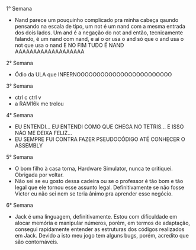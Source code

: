 1° Semana

- Nand parece um pouquinho complicado pra minha cabeça qaundo pensando na escala de tipo, um not é um nand com a mesma entrada dos dois lados. Um and é a negação do not and então, tecnicamente falando, é um nand com nand, e aí o or usa o and só que o and usa o not que usa o nand E NO FIM TUDO É NAND AAAAAAAAAAAAAAAAAAA

2° Semana

- Ódio da ULA que INFERNOOOOOOOOOOOOOOOOOOOOOOOO

3° Semana 

- ctrl c ctrl v
- a RAM16k me trolou

4° Semana

- EU ENTENDI... EU ENTENDI COMO QUE CHEGA NO TETRIS... E ISSO NÃO ME DEIXA FELIZ...
- EU SEMPRE FUI CONTRA FAZER PSEUDOCÓDIGO ATÉ CONHECER O ASSEMBLY

5° Semana

- O bom filho à casa torna, Hardware Simulator, nunca te critiquei. Obrigada por voltar.
- Não sei se eu gosto dessa cadeira ou se o professor é tão bom e tão legal que ele tornou esse assunto legal. Definitivamente se não fosse Victor eu não sei nem se teria ânimo pra aprender esse negócio.

6° Semana

- Jack é uma linguagem, definitivamente. Estou com dificuldade em alocar memória e manipular números, porém, em termos de adaptação, consegui rapidamente entender as estruturas dos códigos realizados em Jack. Devido a isto meu jogo tem alguns bugs, porém, acredito que são contornáveis.
